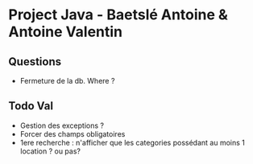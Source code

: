 # Project Java - Baetslé Antoine & Antoine Valentin



## Questions 
- Fermeture de la db. Where ? 

## Todo Val
* Gestion des exceptions ?
* Forcer des champs obligatoires
* 1ere recherche : n'afficher que les categories possédant au moins 1 location ? ou pas?
